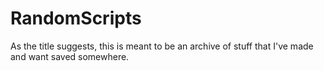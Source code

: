 # RandomScripts

As the title suggests, this is meant to be an archive of stuff that I've made and want saved somewhere.

